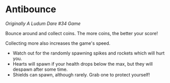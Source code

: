 # Antibounce
_Originally A Ludum Dare #34 Game_

Bounce around and collect coins. The more coins, the better your score!

Collecting more also increases the game's speed.

- Watch out for the randomly spawning spikes and rockets which will hurt you.
- Hearts will spawn if your health drops below the max, but they will despawn after some time.
- Shields can spawn, although rarely. Grab one to protect yourself!
